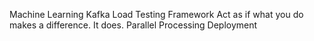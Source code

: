 Machine Learning Kafka Load Testing Framework Act as if what you do makes a difference. It does. Parallel Processing Deployment
